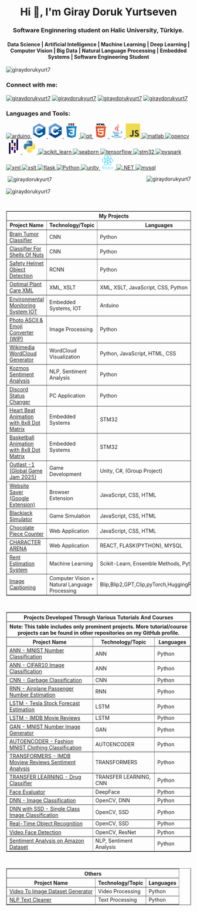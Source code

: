 <h1 align="center">Hi 👋, I'm Giray Doruk Yurtseven</h1>
<h3 align="center">Software Enginnering student on Halic University, Türkiye.</h3>
<h4 align="center">Data Science | Artificial Intelligence | Machine Learning | Deep Learning | Computer Vision | Big Data | Natural Language Processing | Embedded Systems | Software Engineering Student</h4>
<p align="left"> <img src="https://komarev.com/ghpvc/?username=giraydorukyurt7&label=Profile%20views&color=0e75b6&style=flat" alt="giraydorukyurt7" /> </p>

<!-- <p align="left"> <a href="https://github.com/ryo-ma/github-profile-trophy"><img src="https://github-profile-trophy.vercel.app/?username=giraydorukyurt7" alt="giraydorukyurt7" /></a> </p> -->
<h3 align="left">Connect with me:</h3>
<p align="left">
<a href="https://twitter.com/giraydorukyurt7" target="blank"> 
    <img align="center" src="https://raw.githubusercontent.com/rahuldkjain/github-profile-readme-generator/master/src/images/icons/Social/twitter.svg" alt="giraydorukyurt7" height="30" width="40" /></a>
<a href="https://linkedin.com/in/giraydorukyurt7" target="blank">
    <img align="center" src="https://raw.githubusercontent.com/rahuldkjain/github-profile-readme-generator/master/src/images/icons/Social/linked-in-alt.svg" alt="giraydorukyurt7" height="30" width="40" /></a>
<a href="https://instagram.com/giraydorukyurt7" target="blank">
    <img align="center" src="https://raw.githubusercontent.com/rahuldkjain/github-profile-readme-generator/master/src/images/icons/Social/instagram.svg" alt="giraydorukyurt7" height="30" width="40" /></a>
<a href="https://www.youtube.com/@giraydorukyurt7" target="blank">
    <img align="center" src="https://raw.githubusercontent.com/rahuldkjain/github-profile-readme-generator/master/src/images/icons/Social/youtube.svg" alt="giraydorukyurt7" height="30" width="40" /></a>
</p>

<h3 align="left">Languages and Tools:</h3>
<p align="left"> 
    <a href="https://www.arduino.cc/" target="_blank" rel="noreferrer"> 
        <img src="https://cdn.worldvectorlogo.com/logos/arduino-1.svg" alt="arduino" width="40" height="40"/> </a> 
    <a href="https://www.cprogramming.com/" target="_blank" rel="noreferrer"> 
        <img src="https://raw.githubusercontent.com/devicons/devicon/master/icons/c/c-original.svg" alt="c" width="40" height="40"/> </a> 
    <a href="https://www.w3schools.com/cpp/" target="_blank" rel="noreferrer"> 
        <img src="https://raw.githubusercontent.com/devicons/devicon/master/icons/cplusplus/cplusplus-original.svg" alt="cplusplus" width="40" height="40"/> </a> 
    <a href="https://www.w3schools.com/css/" target="_blank" rel="noreferrer"> 
        <img src="https://raw.githubusercontent.com/devicons/devicon/master/icons/css3/css3-original-wordmark.svg" alt="css3" width="40" height="40"/> </a> 
    <a href="https://git-scm.com/" target="_blank" rel="noreferrer"> 
        <img src="https://www.vectorlogo.zone/logos/git-scm/git-scm-icon.svg" alt="git" width="40" height="40"/> </a> 
    <a href="https://www.w3.org/html/" target="_blank" rel="noreferrer"> 
        <img src="https://raw.githubusercontent.com/devicons/devicon/master/icons/html5/html5-original-wordmark.svg" alt="html5" width="40" height="40"/> </a> 
    <a href="https://www.java.com" target="_blank" rel="noreferrer"> 
        <img src="https://raw.githubusercontent.com/devicons/devicon/master/icons/java/java-original.svg" alt="java" width="40" height="40"/> </a> 
    <a href="https://developer.mozilla.org/en-US/docs/Web/JavaScript" target="_blank" rel="noreferrer"> 
        <img src="https://raw.githubusercontent.com/devicons/devicon/master/icons/javascript/javascript-original.svg" alt="javascript" width="40" height="40"/> </a> 
    <a href="https://www.mathworks.com/" target="_blank" rel="noreferrer"> 
        <img src="https://upload.wikimedia.org/wikipedia/commons/2/21/Matlab_Logo.png" alt="matlab" width="40" height="40"/> </a> 
    <a href="https://opencv.org/" target="_blank" rel="noreferrer"> 
        <img src="https://www.vectorlogo.zone/logos/opencv/opencv-icon.svg" alt="opencv" width="40" height="40"/> </a> 
    <a href="https://pandas.pydata.org/" target="_blank" rel="noreferrer"> 
        <img src="https://raw.githubusercontent.com/devicons/devicon/2ae2a900d2f041da66e950e4d48052658d850630/icons/pandas/pandas-original.svg" alt="pandas" width="40" height="40"/> </a> 
    <a href="https://www.python.org" target="_blank" rel="noreferrer"> 
        <img src="https://raw.githubusercontent.com/devicons/devicon/master/icons/python/python-original.svg" alt="python" width="40" height="40"/> </a> 
    <a href="https://scikit-learn.org/" target="_blank" rel="noreferrer"> 
        <img src="https://upload.wikimedia.org/wikipedia/commons/0/05/Scikit_learn_logo_small.svg" alt="scikit_learn" width="40" height="40"/> </a> 
    <a href="https://seaborn.pydata.org/" target="_blank" rel="noreferrer"> 
        <img src="https://seaborn.pydata.org/_images/logo-mark-lightbg.svg" alt="seaborn" width="40" height="40"/> </a> 
    <a href="https://www.tensorflow.org" target="_blank" rel="noreferrer"> 
        <img src="https://www.vectorlogo.zone/logos/tensorflow/tensorflow-icon.svg" alt="tensorflow" width="40" height="40"/> </a> 
    <a href="https://www.st.com/en/microcontrollers-microprocessors/stm32-32-bit-arm-cortex-mcus.html" target="_blank" rel="noreferrer"> 
        <img src="https://upload.wikimedia.org/wikipedia/en/f/f3/STMicroelectronics_logo.svg" alt="stm32" width="40" height="40"/> </a>
    <a href="https://spark.apache.org/docs/latest/api/python/" target="_blank" rel="noreferrer">
        <img src="https://www.vectorlogo.zone/logos/apache_spark/apache_spark-icon.svg" alt="pyspark" width="40" height="40"/> </a>
    <a href="https://www.w3.org/XML/" target="_blank" rel="noreferrer">
        <img src="https://www.vectorlogo.zone/logos/w3c_xml/w3c_xml-icon.svg" alt="xml" width="40" height="40"/> </a>
    <a href="https://www.w3.org/TR/xslt/" target="_blank" rel="noreferrer">
        <img src="https://upload.wikimedia.org/wikipedia/commons/1/15/XSLT.svg" alt="xslt" width="40" height="40"/> </a>
    <a href="https://flask.palletsprojects.com/" target="_blank" rel="noreferrer"> 
        <img src="https://upload.wikimedia.org/wikipedia/commons/3/3c/Flask_logo.svg" alt="flask" width="40" height="40"/> </a>
    <a href="https://wiki.python.org/moin/TkInter" target="_blank" rel="noreferrer">
        <img src="https://upload.wikimedia.org/wikipedia/commons/d/d3/Python_icon_%28black_and_white%29.svg" alt="Python" width="40" height="40"/> </a>
    <a href="https://unity.com/" target="_blank" rel="noreferrer"> 
        <img src="https://www.vectorlogo.zone/logos/unity3d/unity3d-icon.svg" alt="unity" width="40" height="40"/> </a>
    <a href="https://reactjs.org/" target="_blank" rel="noreferrer"> 
        <img src="https://raw.githubusercontent.com/devicons/devicon/master/icons/react/react-original-wordmark.svg" alt="react" width="40" height="40"/> </a>
    <a href="https://commons.wikimedia.org/wiki/File:Microsoft_.NET_logo.svg" target="_blank" rel="noreferrer"> 
    <img src="https://upload.wikimedia.org/wikipedia/commons/7/7d/Microsoft_.NET_logo.svg" alt=".NET" width="40" height="40"/> </a>
    <a href="https://www.mysql.com/" target="_blank" rel="noreferrer">
    <img src="https://www.vectorlogo.zone/logos/mysql/mysql-icon.svg" alt="mysql" width="40" height="40"/> </a>
</p>

<!-- <p><img align="left" src="https://github-readme-stats.vercel.app/api/top-langs?username=giraydorukyurt7&show_icons=true&locale=en&layout=compact&langs_count=20" alt="giraydorukyurt7" /></p> -->
<p><img align="right" src="https://github-readme-stats.vercel.app/api/top-langs?username=giraydorukyurt7&show_icons=true&locale=en&theme=midnight-purple&layout=pie&langs_count=20" alt="giraydorukyurt7" /></p>
<p>&nbsp;<img align="center" src="https://github-readme-stats.vercel.app/api?username=giraydorukyurt7&show_icons=true&locale=en&theme=midnight-purple" alt="giraydorukyurt7" /></p>

<p><img align="center" src="https://github-readme-streak-stats.herokuapp.com/?user=giraydorukyurt7&theme=midnight-purple" alt="giraydorukyurt7" /></p>


<br>

<table border="1" cellpadding="10">
        <thead>
            <tr>
                <th colspan="3">My Projects</th>
            </tr>
            <tr>
                <th>Project Name</th>
                <th>Technology/Topic</th>
                <th>Languages</th>
            </tr>
        </thead>
        <tbody>
            <tr>
                <td><a href="https://github.com/giraydorukyurt7/Brain-Tumor-Classifier" target="_blank">Brain Tumor Classifier</a></td>
                <td>CNN</td>
                <td>Python</td>
            </tr>
            <tr>
                <td><a href="https://github.com/giraydorukyurt7/Classifier-For-Shells-Of-Nuts" target="_blank">Classifier For Shells Of Nuts</a></td>
                <td>CNN</td>
                <td>Python</td>
            </tr>
            <tr>
                <td><a href="https://github.com/giraydorukyurt7/Safety-Helmet-Object-Detection" target="_blank">Safety Helmet Object Detection</a></td>
                <td>RCNN</td>
                <td>Python</td>
            </tr>            
            <tr>
                <td><a href="https://github.com/giraydorukyurt7/OptimalPlantCareXML" target="_blank">Optimal Plant Care XML</a></td>
                <td>XML, XSLT</td>
                <td>XML, XSLT, JavaScript, CSS, Python</td>
            </tr>
            <tr>
                <td><a href="https://github.com/giraydorukyurt7/Environmental-Monitoring-System-For-Plants-And-Plant-Care-System-IOT" target="_blank">Environmental Monitoring System IOT</a></td>
                <td>Embedded Systems, IOT</td>
                <td>Arduino</td>
            </tr>
            <tr>
                <td><a href="https://github.com/giraydorukyurt7/Photo_Ascii_And_Emoji_Converter" target="_blank">Photo ASCII & Emoji Converter (WIP)</a></td>
                <td>Image Processing</td>
                <td>Python</td>
            </tr>
            <tr>
                <td><a href="https://github.com/giraydorukyurt7/WIKIMEDIA-WORDCLOUD-GENERATOR" target="_blank">Wikimedia WordCloud Generator</a></td>
                <td>WordCloud Visualization</td>
                <td>Python, JavaScript, HTML, CSS</td>
            </tr>
            <tr>
                <td><a href="https://github.com/giraydorukyurt7/KOZMOS-SENTIMENT-ANALYSIS-NLP" target="_blank">Kozmos Sentiment Analysis</a></td>
                <td>NLP, Sentiment Analysis</td>
                <td>Python</td>
            </tr>
            <tr>
                <td><a href="https://github.com/giraydorukyurt7/Discord-Status-Changer" target="_blank">Discord Status Changer</a></td>
                <td>PC Application</td>
                <td>Python</td>
            </tr>
            <tr>
                <td><a href="https://github.com/giraydorukyurt7/Heart-Beat-Animation-with-8x8-Dot-Matrix-by-using-STM32f103c8t6" target="_blank">Heart Beat Animation with 8x8 Dot Matrix</a></td>
                <td>Embedded Systems</td>
                <td>STM32</td>
            </tr>
            <tr>
                <td><a href="https://github.com/giraydorukyurt7/Basketball-Animation-with-8x8-Dot-Matrix-by-using-STM32f103c8t6" target="_blank">Basketball Animation with 8x8 Dot Matrix</a></td>
                <td>Embedded Systems</td>
                <td>STM32</td>
            </tr>
            <tr>
                <td><a href="https://github.com/giraydorukyurt7/Global-Game-Jam-2025-Rose-Game-Bubbles" target="_blank">Outlast -1 (Global Game Jam 2025)</a></td>
                <td>Game Development</td>
                <td>Unity, C#, (Group Project)</td>
            </tr>
            <tr>
                <td><a href="https://github.com/giraydorukyurt7/Website-Saver-Google-Extension" target="_blank">Website Saver (Google Extension)</a></td>
                <td>Browser Extension</td>
                <td>JavaScript, CSS, HTML</td>
            </tr>
            <tr>
                <td><a href="https://github.com/giraydorukyurt7/Blackjack-Simulator" target="_blank">Blackjack Simulator</a></td>
                <td>Game Simulation</td>
                <td>JavaScript, CSS, HTML</td>
            </tr>
            <tr>
                <td><a href="https://github.com/giraydorukyurt7/Chocolate-Piece-Counter" target="_blank">Chocolate Piece Counter</a></td>
                <td>Web Application</td>
                <td>JavaScript, CSS, HTML</td>
            </tr>
            <tr>
                <td><a href="https://github.com/giraydorukyurt7/CHARACTER-ARENA" target="_blank">CHARACTER ARENA</a></td>
                <td>Web Application</td>
                <td>REACT, FLASK(PYTHON), MYSQL</td>
            </tr>
            <tr>
                <td><a href="https://github.com/giraydorukyurt7/Rent-Estimation-System" target="_blank">Rent Estimation System</a></td>
                <td>Machine Learning</td>
                <td>Scikit-Learn, Ensemble Methods, Python</td>
            </tr>
            <tr>
                <td><a href="https://github.com/giraydorukyurt7/IMAGE_CAPTIONING_Combining_NLP_With_CV" target="_blank">Image Captioning</a></td>
                <td>Computer Vision + Natural Language Processing</td>
                <td>Blip,Blip2,GPT,Clip,pyTorch,HuggingFace,Python</td>
            </tr>
        </tbody>
    </table>

<br>





<table border="1" cellpadding="10">
        <thead>
            <tr>
                <th colspan="3">Projects Developed Through Various Tutorials And Courses</th>
            </tr>
            <tr>
                <th colspan="3">Note: This table includes only prominent projects. More tutorial/course projects can be found in other repositories on my GitHub profile.</th>
            </tr>
            <tr>
                <th>Project Name</th>
                <th>Technology/Topic</th>
                <th>Languages</th>
            </tr>
        </thead>
        <tbody>
            <tr>
                <td><a href="https://github.com/giraydorukyurt7/Data_Science-And-Artificial_Intelligence-Journeys/tree/main/Deep_Learning/ANN_MNIST_NUMBER_CLASSIFICATION" target="_blank">ANN - MNIST Number Classification</a></td>
                <td>ANN</td>
                <td>Python</td>
            </tr>
            <tr>
                <td><a href="https://github.com/giraydorukyurt7/Data_Science-And-Artificial_Intelligence-Journeys/tree/main/Deep_Learning/ANN_CIFAR10_IMAGE_CLASSIFICATION" target="_blank">ANN - CIFAR10 Image Classification</a></td>
                <td>ANN</td>
                <td>Python</td>
            </tr>
            <tr>
                <td><a href="https://github.com/giraydorukyurt7/Data_Science-And-Artificial_Intelligence-Journeys/tree/main/Deep_Learning/CNN_GARBAGE_CLASSIFICATION" target="_blank">CNN - Garbage Classification</a></td>
                <td>CNN</td>
                <td>Python</td>
            </tr>
            <tr>
                <td><a href="https://github.com/giraydorukyurt7/Data_Science-And-Artificial_Intelligence-Journeys/tree/main/Deep_Learning/RNN_AIRPLANE_PASSENGER_NUMBER_ESTIMATION" target="_blank">RNN - Airplane Passenger Number Estimation</a></td>
                <td>RNN</td>
                <td>Python</td>
            </tr>
            <tr>
                <td><a href="https://github.com/giraydorukyurt7/Data_Science-And-Artificial_Intelligence-Journeys/tree/main/Deep_Learning/LSTM_TESLA_STOCK_FORECAST_ESTIMATION" target="_blank">LSTM - Tesla Stock Forecast Estimation</a></td>
                <td>LSTM</td>
                <td>Python</td>
            </tr>
            <tr>
                <td><a href="https://github.com/giraydorukyurt7/Data_Science-And-Artificial_Intelligence-Journeys/tree/main/Deep_Learning/LSTM_IMDB_MOVIE_REVIEWS" target="_blank">LSTM - IMDB Movie Reviews</a></td>
                <td>LSTM</td>
                <td>Python</td>
            </tr>
            <tr>
                <td><a href="https://github.com/giraydorukyurt7/Data_Science-And-Artificial_Intelligence-Journeys/tree/main/Deep_Learning/GAN_MNIST_NUMBER_IMAGE_GENERATOR" target="_blank">GAN - MNIST Number Image Generator</a></td>
                <td>GAN</td>
                <td>Python</td>
            </tr>
            <tr>
                <td><a href="https://github.com/giraydorukyurt7/Data_Science-And-Artificial_Intelligence-Journeys/tree/main/Deep_Learning/AUTOENCODER_FASHION_MNIST_CLOTHING_CLASSIFICATION" target="_blank">AUTOENCODER - Fashion MNIST Clothing Classification</a></td>
                <td>AUTOENCODER</td>
                <td>Python</td>
            </tr>
            <tr>
                <td><a href="https://github.com/giraydorukyurt7/Data_Science-And-Artificial_Intelligence-Journeys/tree/main/Deep_Learning/TRANSFORMERS_IMDB_REVIEWS_SENTIMENT_ANALYSIS" target="_blank">TRANSFORMERS - IMDB Moview Reviews Sentiment Analysis</a></td>
                <td>TRANSFORMERS</td>
                <td>Python</td>
            </tr>
            <tr>
                <td><a href="https://github.com/giraydorukyurt7/Data_Science-And-Artificial_Intelligence-Journeys/tree/main/Deep_Learning/TRANSFER_LEARNING_DRUG_VISION_DRUG_CLASSIFIER" target="_blank">TRANSFER LEARNING - Drug Classifier</a></td>
                <td>TRANSFER LEARNING, CNN</td>
                <td>Python</td>
            </tr>
            <tr>
                <td><a href="https://github.com/giraydorukyurt7/Data_Science-And-Artificial_Intelligence-Journeys/tree/main/Deep_Learning/OTHERS/FACE_EVALUATOR" target="_blank">Face Evaluator</a></td>
                <td>DeepFace</td>
                <td>Python</td>
            </tr>
            <tr>
                <td><a href="https://github.com/giraydorukyurt7/Data_Science-And-Artificial_Intelligence-Journeys/tree/main/OpenCV/06_OpenCV_APPLICATIONS/02_DNN_APPLICATION_IMAGE_CLASSIFICATION" target="_blank">DNN - Image Classification</a></td>
                <td>OpenCV, DNN</td>
                <td>Python</td>
            </tr>
            <tr>
                <td><a href="https://github.com/giraydorukyurt7/Data_Science-And-Artificial_Intelligence-Journeys/tree/main/OpenCV/06_OpenCV_APPLICATIONS/03_DNN_WITH_SSD_MODEL_APPLICATION_SINGLE_CLASS_IMAGE_CLASSIFICATION" target="_blank">DNN with SSD - Single Class Image Classification</a></td>
                <td>OpenCV, SSD</td>
                <td>Python</td>
            </tr>
            <tr>
                <td><a href="https://github.com/giraydorukyurt7/Data_Science-And-Artificial_Intelligence-Journeys/tree/main/OpenCV/06_OpenCV_APPLICATIONS/04_DNN_WITH_SSD_MODEL_APPLICATION_REAL-TIME_OBJECT_RECOGNITION" target="_blank">Real-Time Object Recognition</a></td>
                <td>OpenCV, SSD</td>
                <td>Python</td>
            </tr>
            <tr>
                <td><a href="https://github.com/giraydorukyurt7/Data_Science-And-Artificial_Intelligence-Journeys/tree/main/OpenCV/06_OpenCV_APPLICATIONS/05_DNN_APPLICATION_VIDEO_FACE_DETECTION_BASED_ON_RESIDUAL_NETWORK" target="_blank">Video Face Detection</a></td>
                <td>OpenCV, ResNet</td>
                <td>Python</td>
            </tr>
            <tr>
                <td><a href="https://github.com/giraydorukyurt7/Data_Science-And-Artificial_Intelligence-Journeys/tree/main/Natural_Language_Processing" target="_blank">Sentiment Analysis on Amazon Dataset</a></td>
                <td>NLP, Sentiment Analysis</td>
                <td>Python</td>
            </tr>
        </tbody>
    </table>

<br>

<table border="1" cellpadding="10">
        <thead>
            <tr>
                <th colspan="3">Others</th>
            </tr>
            <tr>
                <th>Project Name</th>
                <th>Technology/Topic</th>
                <th>Languages</th>
            </tr>
        </thead>
        <tbody>
            <tr>
                <td><a href="https://github.com/giraydorukyurt7/Video-To-Image-Dataset-Generator" target="_blank">Video To Image Dataset Generator</a></td>
                <td>Video Processing</td>
                <td>Python</td>
            </tr>
            <tr>
                <td><a href="https://github.com/giraydorukyurt7/NLP-textCleaner" target="_blank">NLP Text Cleaner</a></td>
                <td>Text Processing</td>
                <td>Python</td>
            </tr>
        </tbody>
</table>

